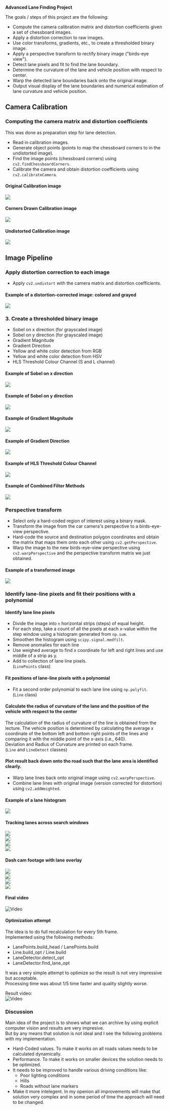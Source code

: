 **Advanced Lane Finding Project**

The goals / steps of this project are the following:

* Compute the camera calibration matrix and distortion coefficients given a set of chessboard images.
* Apply a distortion correction to raw images.
* Use color transforms, gradients, etc., to create a thresholded binary image.
* Apply a perspective transform to rectify binary image ("birds-eye view").
* Detect lane pixels and fit to find the lane boundary.
* Determine the curvature of the lane and vehicle position with respect to center.
* Warp the detected lane boundaries back onto the original image.
* Output visual display of the lane boundaries and numerical estimation of lane curvature and vehicle position.


## Camera Calibration

### Computing the camera matrix and distortion coefficients

This was done as preparation step for lane detection.
* Read in calibration images.
* Generate object points (points to map the chessboard corners to in the undistorted image).
* Find the image points (chessboard corners) using `cv2.findChessboardCorners`.
* Calibrate the camera and obtain distortion coefficients using `cv2.calibrateCamera`.

#### Original Calibration image  
![](camera_cal/calibration2.jpg)
#### Corners Drawn Calibration image
![](saved_images/corners/calibration2.jpg)
#### Undistorted Calibration image
![](saved_images/undistorted/calibration2.jpg)

## Image Pipeline

### Apply distortion correction to each image

* Apply `cv2.undistort` with the camera matrix and distortion coefficients. 

#### Example of a distortion-corrected image: colored and grayed
![](saved_images/undistorted_sample.png)

### 3. Create a thresholded binary image

* Sobel on x direction (for grayscaled image)
* Sobel on y direction (for grayscaled image)
* Gradient Magnitude
* Gradient Direction
* Yellow and white color detection from RGB
* Yellow and white color detection from HSV
* HLS Threshold Colour Channel (S and L channel)

#### Example of Sobel on x direction  
![](saved_images/sobel_x_sample.png)  
#### Example of Sobel on y direction  
![](saved_images/sobel_y_sample.png)
#### Example of Gradient Magnitude   
![](saved_images/magnitude_sample.png)  
#### Example of Gradient Direction  
![](saved_images/direction_sample.png)  
#### Example of HLS Threshold Colour Channel  
![](saved_images/hls_sample.png)  
#### Example of Combined Filter Methods
![](saved_images/thresholding_sample.png) 

### Perspective transform

* Select only a hard-coded region of interest using a binary mask.
* Transform the image from the car camera's perspective to a birds-eye-view perspective.
* Hard-code the source and destination polygon coordinates and obtain the matrix that maps them onto each other using `cv2.getPerspective`.
* Warp the image to the new birds-eye-view perspective using `cv2.warpPerspective` and the perspective transform matrix we just obtained.
#### Example of a transformed image
![](saved_images/warp_sample.png) 

### Identify lane-line pixels and fit their positions with a polynomial

#### Identify lane line pixels

* Divide the image into `n` horizontal strips (steps) of equal height.
* For each step, take a count of all the pixels at each x-value within the step window using a histogram generated from `np.sum`.
* Smoothen the histogram using `scipy.signal.medfilt`.
* Remove anomalies for each line
* Use weighed average to find x coordinate for left and right lines and use middle of a strip as y.
* Add to collection of lane line pixels.  
(`LinePoints` class)

#### Fit positions of lane-line pixels with a polynomial

* Fit a second order polynomial to each lane line using `np.polyfit`.  
(`Line` class)

#### Calculate the radius of curvature of the lane and the position of the vehicle with respect to the center

The calculation of the radius of curvature of the line is obtained from the lecture. The vehicle position is determined by calculating the average x coordinate of the bottom left and bottom right points of the lines and comparing it with the middle point of the x-axis (i.e., 640).  
Deviation and Radius of Curvature are printed on each frame.  
(`Line` and `LineDetect` classes)  

#### Plot result back down onto tho road such that the lane area is identified clearly.

* Warp lane lines back onto original image using `cv2.warpPerspective`.
* Combine lane lines with original image (version corrected for distortion) using `cv2.addWeighted`.  

#### Example of a lane histogram
![](saved_images/lane_histogram.png) 

#### Tracking lanes across search windows
![](saved_images/tracking/test1.png)  
![](saved_images/tracking/test2.png)  
![](saved_images/tracking/test3.png)  
![](saved_images/tracking/test4.png)  

#### Dash cam footage with lane overlay

![](saved_images/tracking/test1-f.png)  
![](saved_images/tracking/test2-f.png)  
![](saved_images/tracking/test3-f.png)  
![](saved_images/tracking/test6-f.png)  

#### Final video

![Video](vid.gif?raw=true)

#### Optimization attempt

The idea is to do full recalculation for every 5th frame.  
Implemented using the following methods:  
* LanePoints.build_head / LanePoints.build
* Line.build_opt / Line.build
* LaneDetector.detect_opt
* LaneDetector.find_lane_opt  

It was a very simple attempt to optimize so the result is not very impressive but acceptable.  
Processing time was about 1/5 time faster and quality slightly worse.  

Result video:  
![Video](vid_opt.gif?raw=true)  

### Discussion

Main idea of the project is to shows what we can archive by using explicit computer vision and results are very impresive.  
But by any means that solution is not ideal and I see the following problems with my implementation.  
* Hard-Coded values. To make it works on all roads values needs to be calculated dynamically.
* Performance. To make it works on smaller devices the solution needs to be optimized.
* It needs to be improved to handle various driving conditions like: 
  - Poor lighting conditions
  - Hills
  - Roads without lane markers
* Make it more intelegent. In my openion all improvements will make that solution very complex and in some period of time the approach will need to be changed.

